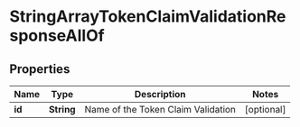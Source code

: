 

# StringArrayTokenClaimValidationResponseAllOf


## Properties

| Name | Type | Description | Notes |
|------------ | ------------- | ------------- | -------------|
|**id** | **String** | Name of the Token Claim Validation |  [optional] |



